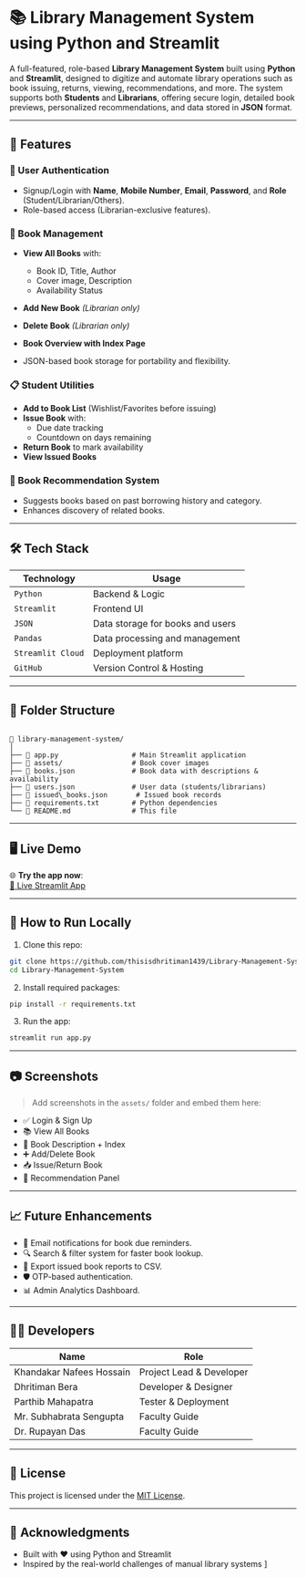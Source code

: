 # 📚 Library Management System using Python and Streamlit

A full-featured, role-based **Library Management System** built using **Python** and **Streamlit**, designed to digitize and automate library operations such as book issuing, returns, viewing, recommendations, and more. The system supports both **Students** and **Librarians**, offering secure login, detailed book previews, personalized recommendations, and data stored in **JSON** format.

---

## 🚀 Features

### 🔐 User Authentication
- Signup/Login with **Name**, **Mobile Number**, **Email**, **Password**, and **Role** (Student/Librarian/Others).
- Role-based access (Librarian-exclusive features).

### 📖 Book Management
- **View All Books** with:
  - Book ID, Title, Author
  - Cover image, Description
  - Availability Status

- **Add New Book** *(Librarian only)*  
- **Delete Book** *(Librarian only)*  
- **Book Overview with Index Page**  
- JSON-based book storage for portability and flexibility.

### 📋 Student Utilities
- **Add to Book List** (Wishlist/Favorites before issuing)
- **Issue Book** with:
  - Due date tracking
  - Countdown on days remaining
- **Return Book** to mark availability
- **View Issued Books**

### 🤖 Book Recommendation System
- Suggests books based on past borrowing history and category.
- Enhances discovery of related books.

---

## 🛠️ Tech Stack

| Technology | Usage |
|------------|-------|
| `Python`   | Backend & Logic |
| `Streamlit` | Frontend UI |
| `JSON` | Data storage for books and users |
| `Pandas` | Data processing and management |
| `Streamlit Cloud` | Deployment platform |
| `GitHub` | Version Control & Hosting |

---

## 📂 Folder Structure

```

📁 library-management-system/
│
├── 📄 app.py                  # Main Streamlit application
├── 📁 assets/                 # Book cover images
├── 📄 books.json              # Book data with descriptions & availability
├── 📄 users.json              # User data (students/librarians)
├── 📄 issued\_books.json       # Issued book records
├── 📄 requirements.txt        # Python dependencies
└── 📄 README.md               # This file

````

---

## 🖥️ Live Demo

🌐 **Try the app now**:  
[🔗 Live Streamlit App](https://library-management-system-ef4yqfughzl8otmr6uwkzy.streamlit.app/)

---

## 📌 How to Run Locally

1. Clone this repo:
```bash
git clone https://github.com/thisisdhritiman1439/Library-Management-System.git
cd Library-Management-System
````

2. Install required packages:

```bash
pip install -r requirements.txt
```

3. Run the app:

```bash
streamlit run app.py
```

---

## 📷 Screenshots

> Add screenshots in the `assets/` folder and embed them here:

* ✅ Login & Sign Up
* 📚 View All Books
* 📘 Book Description + Index
* ➕ Add/Delete Book
* 📥 Issue/Return Book
* 🤖 Recommendation Panel

---

## 📈 Future Enhancements

* 📧 Email notifications for book due reminders.
* 🔍 Search & filter system for faster book lookup.
* 🧾 Export issued book reports to CSV.
* 🛡️ OTP-based authentication.
* 📊 Admin Analytics Dashboard.

---

## 👨‍💻 Developers

| Name                     | Role                     |
| ------------------------ | ------------------------ |
| Khandakar Nafees Hossain | Project Lead & Developer |
| Dhritiman Bera           | Developer & Designer     |
| Parthib Mahapatra        | Tester & Deployment      |
| Mr. Subhabrata Sengupta  | Faculty Guide            |
| Dr. Rupayan Das          | Faculty Guide            |

---

## 📜 License

This project is licensed under the [MIT License](LICENSE).

---

## 🤝 Acknowledgments

* Built with ❤️ using Python and Streamlit
* Inspired by the real-world challenges of manual library systems
]
